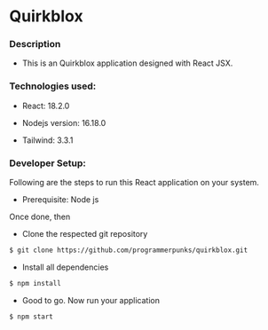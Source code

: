 # Quirkblox 

### Description

- This is an Quirkblox application designed with React JSX.

### Technologies used:

- React: 18.2.0

- Nodejs version: 16.18.0

- Tailwind: 3.3.1

### Developer Setup:

Following are the steps to run this React application on your system.

- Prerequisite: Node js

Once done, then

- Clone the respected git repository

```sh
$ git clone https://github.com/programmerpunks/quirkblox.git
```


- Install all dependencies

```sh
$ npm install
```

- Good to go. Now run your application

```sh
$ npm start
```